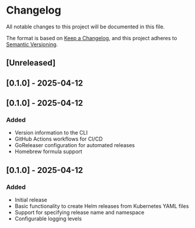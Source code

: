 # Changelog

All notable changes to this project will be documented in this file.

The format is based on [Keep a Changelog](https://keepachangelog.com/en/1.0.0/),
and this project adheres to [Semantic Versioning](https://semver.org/spec/v2.0.0.html).

## [Unreleased]

## [0.1.0] - 2025-04-12

## [0.1.0] - 2025-04-12

### Added
- Version information to the CLI
- GitHub Actions workflows for CI/CD
- GoReleaser configuration for automated releases
- Homebrew formula support

## [0.1.0] - 2025-04-12

### Added
- Initial release
- Basic functionality to create Helm releases from Kubernetes YAML files
- Support for specifying release name and namespace
- Configurable logging levels
